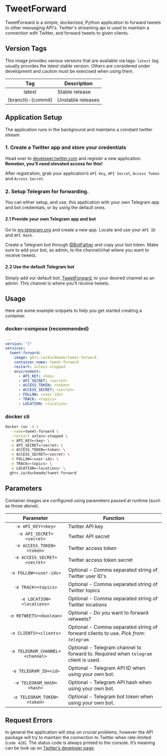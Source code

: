 # TweetForward

TweetForward is a simple, dockerized, Python application to forward tweets to other messaging API's. Twitter's streaming api is used to maintain a connection with Twitter, and forward tweets to given clients.

## Version Tags

This image provides various versions that are available via tags. `latest` tag usually provides the latest stable version. Others are considered under development and caution must be exercised when using them.

| Tag | Description |
| :----: | --- |
| latest | Stable release |
| (branch)-(commit) | Unstable releases |

## Application Setup

The application runs in the background and maintains a constant twitter stream.

### 1. Create a Twitter app and store your credentials

Head over to [developer.twitter.com](https://developer.twitter.com/en/apps) and register a new application. **Remeber, you’ll need elevated access for this!**

After registration, grab your application’s `API Key`, `API Secret`, `Access Token` and `Access Secret`.

### 2. Setup Telegram for forwarding.

You can either setup, and use, this application with your own Telegram app and bot credentials, or by using the default ones.

#### 2.1 Provide your own Telegram app and bot

Go to [my.telegram.org](https://my.telegram.org/) and create a new app. Locate and use your `API ID` and `API Hash`.

Create a Telegram bot through [@BotFather](https://t.me/botfather/) and copy your bot token. Make sure to add your bot, as admin, to the channel/chat where you want to receive tweets.

#### 2.2 Use the default Telegram bot

Simply add our default bot, [TweetForward](https://t.me/duckmade_tweet_forward_bot), to your desired channel as an admin. This channel is where you’ll receive tweets.

## Usage

Here are some example snippets to help you get started creating a container.

### docker-compose (recommended)

```yaml
---
version: "3"
services:
  tweet-forward:
    image: ghrc.io/duckmade/tweet-forward
    container_name: tweet-forward
    restart: unless-stopped
    environment:
      - API_KEY: <key>
      - API_SECRET: <secret>
      - ACCESS_TOKEN: <token>
      - ACCESS_SECRET: <secret>
      - FOLLOW: <user-ids>
      - TRACK: <topics>
      - LOCATION: <location>
```

### docker cli

```bash
docker run -d \
  --name=tweet-forward \
  --restart unless-stopped \
  -e API_KEY=<key> \
  -e API_SECRET=<secret> \
  -e ACCESS_TOKEN=<token> \
  -e ACCESS_SECRET=<secret> \
  -e FOLLOW=<user-ids> \
  -e TRACK=<topics> \
  -e LOCATION=<locations> \
  ghrc.io/duckmade/tweet-forward
```

## Parameters

Container images are configured using parameters passed at runtime (such as those above).

| Parameter | Function |
| :----: | --- |
| `-e API_KEY=<key>` | Twitter API key |
| `-e API_SECRET=<secret>` | Twitter API secret |
| `-e ACCESS_TOKEN=<token>` | Twitter access token |
| `-e ACCESS_SECRET=<secret>` | Twitter access token secret |
| `-e FOLLOW=<user-ids>` | Optional - Comma separated string of Twitter user ID's |
| `-e TRACK=<topics>` | Optional - Comma separated string of Twitter topics |
| `-e LOCATION=<locations>` | Optional - Comma separated string of Twitter locations |
| `-e RETWEETS=<boolean>` | Optional - Do you want to forward retweets? |
| `-e CLIENTS=<clients>` | Optional - Comma separated string of forward clients to use. *Pick from: `telegram`.* |
| `-e TELEGRAM_CHANNEL=<channel>` | Optional - Telegram channel to forward to. Required when `telegram` client is used. |
| `-e TELEGRAM_ID=<id>` | Optional - Telegram API ID when using your own bot. |
| `-e TELEGRAM_HASH=<hash>` | Optional - Telegram API hash when using your own bot. |
| `-e TELEGRAM_TOKEN=<token>` | Optional - Telegram bot token when using your own bot. |

## Request Errors

In general the application will stop on crucial problems, however the API package will try to maintain the connection to Twitter when rate-limited (`code 420`). The status code is always printed to the console. It’s meaning can be look up on [Twitter’s developer page](https://developer.twitter.com/en/docs/twitter-api/enterprise/powertrack-api/guides/connecting).

